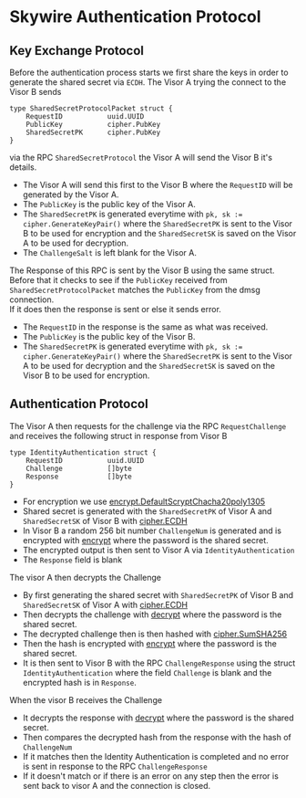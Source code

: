 # Skywire Authentication Protocol

## Key Exchange Protocol

Before the authentication process starts we first share the keys in order to generate the shared secret via `ECDH`.
The Visor A trying the connect to the Visor B sends 
```
type SharedSecretProtocolPacket struct {
    RequestID           uuid.UUID
    PublicKey           cipher.PubKey
    SharedSecretPK      cipher.PubKey
}
```

via the RPC `SharedSecretProtocol` the Visor A will send the Visor B it's details.
- The Visor A will send this first to the Visor B where the `RequestID` will be generated by the Visor A.
- The `PublicKey` is the public key of the Visor A.
- The `SharedSecretPK` is generated everytime with `pk, sk := cipher.GenerateKeyPair()` where the `SharedSecretPK` is sent to the Visor B to be used for encryption and the `SharedSecretSK` is saved on the Visor A to be used for decryption.
- The `ChallengeSalt` is left blank for the Visor A.

The Response of this RPC is sent by the Visor B using the same struct. Before that it checks to see if the `PublicKey` received from `SharedSecretProtocolPacket` matches the `PublicKey` from the dmsg connection.<br>
If it does then the response is sent or else it sends error.
- The `RequestID` in the response is the same as what was received.
- The `PublicKey` is the public key of the Visor B.
- The `SharedSecretPK` is generated everytime with `pk, sk := cipher.GenerateKeyPair()` where the `SharedSecretPK` is sent to the Visor A to be used for decryption and the `SharedSecretSK` is saved on the Visor B to be used for encryption.

## Authentication Protocol

The Visor A then requests for the challenge via the RPC `RequestChallenge` and receives the following struct in response from Visor B
```
type IdentityAuthentication struct {
    RequestID           uuid.UUID
    Challenge           []byte
    Response            []byte
}
```
- For encryption we use [encrypt.DefaultScryptChacha20poly1305](https://github.com/skycoin/skycoin/blob/v0.27.1/src/cipher/encrypt/scrypt_chacha20poly1305.go#L47)
- Shared secret is generated with the `SharedSecretPK` of Visor A and `SharedSecretSK` of Visor B with [cipher.ECDH](https://github.com/skycoin/skycoin/blob/v0.27.1/src/cipher/crypto.go#L282)
- In Visor B a random 256 bit number `ChallengeNum` is generated and is encrypted with [encrypt](https://github.com/skycoin/skycoin/blob/v0.27.1/src/cipher/encrypt/scrypt_chacha20poly1305.go#L77) where the password is the shared secret.
- The encrypted output is then sent to Visor A via `IdentityAuthentication`
- The `Response` field is blank

The visor A then decrypts the Challenge
- By first generating the shared secret with `SharedSecretPK` of Visor B and `SharedSecretSK` of Visor A with [cipher.ECDH](https://github.com/skycoin/skycoin/blob/v0.27.1/src/cipher/crypto.go#L282)
- Then decrypts the challenge with [decrypt](https://github.com/skycoin/skycoin/blob/v0.27.1/src/cipher/encrypt/scrypt_chacha20poly1305.go#L134) where the password is the shared secret.
- The decrypted challenge then is then hashed with [cipher.SumSHA256](https://github.com/skycoin/skycoin/blob/v0.27.1/src/cipher/hash.go#L158)
- Then the hash is encrypted with [encrypt](https://github.com/skycoin/skycoin/blob/v0.27.1/src/cipher/encrypt/scrypt_chacha20poly1305.go#L77) where the password is the shared secret.
- It is then sent to Visor B with the RPC `ChallengeResponse` using the struct `IdentityAuthentication` where the field `Challenge` is blank and the encrypted hash is in `Response`.

When the visor B receives the Challenge
- It decrypts the response with [decrypt](https://github.com/skycoin/skycoin/blob/v0.27.1/src/cipher/encrypt/scrypt_chacha20poly1305.go#L134) where the password is the shared secret.
- Then compares the decrypted hash from the response with the hash of `ChallengeNum`
- If it matches then the Identity Authentication is completed and no error is sent in response to the RPC `ChallengeResponse`
- If it doesn't match or if there is an error on any step then the error is sent back to visor A and the connection is closed.